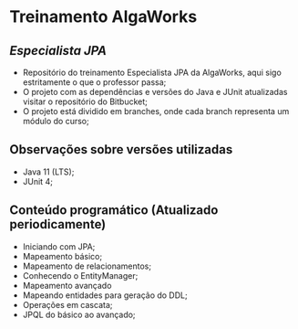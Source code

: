 # Treinamento AlgaWorks
## _Especialista JPA_

- Repositório do treinamento Especialista JPA da AlgaWorks, aqui sigo estritamente o que o professor passa;
- O projeto com as dependências e versões do Java e JUnit atualizadas visitar o repositório do Bitbucket;
- O projeto está dividido em branches, onde cada branch representa um módulo do curso;

## Observações sobre versões utilizadas

- Java 11 (LTS);
- JUnit 4;

## Conteúdo programático (Atualizado periodicamente)

- Iniciando com JPA;
- Mapeamento básico;
- Mapeamento de relacionamentos;
- Conhecendo o EntityManager;
- Mapeamento avançado
- Mapeando entidades para geração do DDL;
- Operações em cascata;
- JPQL do básico ao avançado;